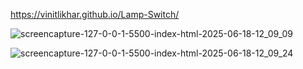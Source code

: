  https://vinitlikhar.github.io/Lamp-Switch/
 
![screencapture-127-0-0-1-5500-index-html-2025-06-18-12_09_09](https://github.com/user-attachments/assets/a583f5ab-812b-4fbb-a345-0d1e0c1063c1)

![screencapture-127-0-0-1-5500-index-html-2025-06-18-12_09_24](https://github.com/user-attachments/assets/67ba3f33-7e50-42f7-85d0-f023dca5c0fe)
